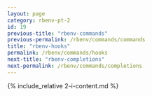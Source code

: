 ```yaml
---
layout: page
category: rbenv-pt-2
id: 19
previous-title: "rbenv-commands"
previous-permalink: /rbenv/commands/commands
title: "rbenv-hooks"
permalink: /rbenv/commands/hooks
next-title: "rbenv-completions"
next-permalink: /rbenv/commands/completions
---
```


{% include_relative 2-i-content.md %}
